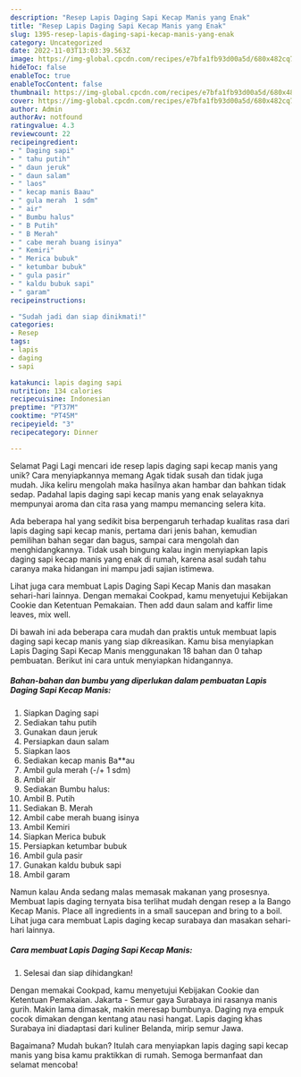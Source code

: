 ```yaml
---
description: "Resep Lapis Daging Sapi Kecap Manis yang Enak"
title: "Resep Lapis Daging Sapi Kecap Manis yang Enak"
slug: 1395-resep-lapis-daging-sapi-kecap-manis-yang-enak
category: Uncategorized
date: 2022-11-03T13:03:39.563Z
image: https://img-global.cpcdn.com/recipes/e7bfa1fb93d00a5d/680x482cq70/lapis-daging-sapi-kecap-manis-foto-resep-utama.jpg
hideToc: false
enableToc: true
enableTocContent: false
thumbnail: https://img-global.cpcdn.com/recipes/e7bfa1fb93d00a5d/680x482cq70/lapis-daging-sapi-kecap-manis-foto-resep-utama.jpg
cover: https://img-global.cpcdn.com/recipes/e7bfa1fb93d00a5d/680x482cq70/lapis-daging-sapi-kecap-manis-foto-resep-utama.jpg
author: Admin
authorAv: notfound
ratingvalue: 4.3
reviewcount: 22
recipeingredient:
- " Daging sapi"
- " tahu putih"
- " daun jeruk"
- " daun salam"
- " laos"
- " kecap manis Baau"
- " gula merah  1 sdm"
- " air"
- " Bumbu halus"
- " B Putih"
- " B Merah"
- " cabe merah buang isinya"
- " Kemiri"
- " Merica bubuk"
- " ketumbar bubuk"
- " gula pasir"
- " kaldu bubuk sapi"
- " garam"
recipeinstructions:

- "Sudah jadi dan siap dinikmati!"
categories:
- Resep
tags:
- lapis
- daging
- sapi

katakunci: lapis daging sapi 
nutrition: 134 calories
recipecuisine: Indonesian
preptime: "PT37M"
cooktime: "PT45M"
recipeyield: "3"
recipecategory: Dinner

---
```



Selamat Pagi Lagi mencari ide resep lapis daging sapi kecap manis yang unik? Cara menyiapkannya memang Agak tidak susah dan tidak juga mudah. Jika keliru mengolah maka hasilnya akan hambar dan bahkan tidak sedap. Padahal lapis daging sapi kecap manis yang enak selayaknya mempunyai aroma dan cita rasa yang mampu memancing selera kita.


Ada beberapa hal yang sedikit bisa berpengaruh terhadap kualitas rasa dari lapis daging sapi kecap manis, pertama dari jenis bahan, kemudian pemilihan bahan segar dan bagus, sampai cara mengolah dan menghidangkannya. Tidak usah bingung kalau ingin menyiapkan lapis daging sapi kecap manis yang enak di rumah, karena asal sudah tahu caranya maka hidangan ini mampu jadi sajian istimewa.

Lihat juga cara membuat Lapis Daging Sapi Kecap Manis dan masakan sehari-hari lainnya. Dengan memakai Cookpad, kamu menyetujui Kebijakan Cookie dan Ketentuan Pemakaian. Then add daun salam and kaffir lime leaves, mix well.


Di bawah ini ada beberapa cara mudah dan praktis untuk membuat lapis daging sapi kecap manis yang siap dikreasikan. Kamu bisa menyiapkan Lapis Daging Sapi Kecap Manis menggunakan 18 bahan dan 0 tahap pembuatan. Berikut ini cara untuk menyiapkan hidangannya.

<!--inarticleads1-->

##### Bahan-bahan dan bumbu yang diperlukan dalam pembuatan Lapis Daging Sapi Kecap Manis:

1. Siapkan  Daging sapi
1. Sediakan  tahu putih
1. Gunakan  daun jeruk
1. Persiapkan  daun salam
1. Siapkan  laos
1. Sediakan  kecap manis Ba**au
1. Ambil  gula merah (-/+ 1 sdm)
1. Ambil  air
1. Sediakan  Bumbu halus:
1. Ambil  B. Putih
1. Sediakan  B. Merah
1. Ambil  cabe merah buang isinya
1. Ambil  Kemiri
1. Siapkan  Merica bubuk
1. Persiapkan  ketumbar bubuk
1. Ambil  gula pasir
1. Gunakan  kaldu bubuk sapi
1. Ambil  garam


Namun kalau Anda sedang malas memasak makanan yang prosesnya. Membuat lapis daging ternyata bisa terlihat mudah dengan resep a la Bango Kecap Manis. Place all ingredients in a small saucepan and bring to a boil. Lihat juga cara membuat Lapis daging kecap surabaya dan masakan sehari-hari lainnya. 

<!--inarticleads2-->

##### Cara membuat Lapis Daging Sapi Kecap Manis:


1. Selesai dan siap dihidangkan!

Dengan memakai Cookpad, kamu menyetujui Kebijakan Cookie dan Ketentuan Pemakaian. Jakarta - Semur gaya Surabaya ini rasanya manis gurih. Makin lama dimasak, makin meresap bumbunya. Daging nya empuk cocok dimakan dengan kentang atau nasi hangat. Lapis daging khas Surabaya ini diadaptasi dari kuliner Belanda, mirip semur Jawa. 

Bagaimana? Mudah bukan? Itulah cara menyiapkan lapis daging sapi kecap manis yang bisa kamu praktikkan di rumah. Semoga bermanfaat dan selamat mencoba!

